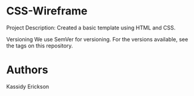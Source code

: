 # CSS-Wireframe
Project Description: Created a basic template using HTML and CSS.

Versioning
We use SemVer for versioning. For the versions available, see the tags on this repository.

# Authors
Kassidy Erickson

